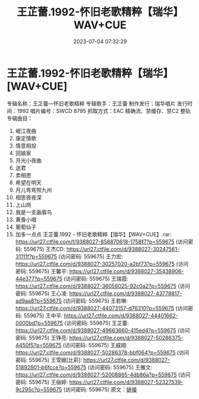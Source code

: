 ﻿---
title: 王芷蕾.1992-怀旧老歌精粹【瑞华】WAV+CUE
date: 2023-07-04 07:32:29
categories: WAV车载音乐、镜像
tags: 华语中文
---
# 王芷蕾.1992-怀旧老歌精粹【瑞华】[WAV+CUE]

专辑名称：王芷蕾—怀旧老歌精粹
专辑歌手：王芷蕾
制作发行：瑞华唱片
发行时间：1992
唱片编号：SWCD 8795
抓取方式：EAC 精确流、禁缓存、禁C2 整轨
专辑曲目：
01. 岷江夜曲
02. 康定情歌
03. 情意相投
04. 回娘家
05. 月光小夜曲
06. 送君
07. 卖相思
08. 希望在明天
09. 月儿弯弯照九州
10. 相思夜夜深
11. 上山岗
12. 我是一支画眉鸟
13. 黄昏小唱
14. 葡萄仙子
15. 加多一点点
王芷蕾.1992 - 怀旧老歌精粹【瑞华】【WAV+CUE】.rar: https://url27.ctfile.com/f/9388027-858870618-1758f7?p=559675
(访问密码: 559675)
王杰CD: https://url27.ctfile.com/d/9388027-30247561-31111f?p=559675
(访问密码: 559675)
王力宏: https://url27.ctfile.com/d/9388027-30257020-a2bf73?p=559675
(访问密码: 559675)
王馨平: https://url27.ctfile.com/d/9388027-35438906-44e377?p=559675
(访问密码: 559675)
王瑞霞: https://url27.ctfile.com/d/9388027-36056025-92c0a2?p=559675
(访问密码: 559675)
王心凌: https://url27.ctfile.com/d/9388027-43778817-ad9aa8?p=559675
(访问密码: 559675)
王若琳: https://url27.ctfile.com/d/9388027-44073157-d76310?p=559675
(访问密码: 559675)
王中平: https://url27.ctfile.com/d/9388027-44401662-0000bd?p=559675
(访问密码: 559675)
王芷蕾: https://url27.ctfile.com/d/9388027-49663660-415ed4?p=559675
(访问密码: 559675)
王铮亮: https://url27.ctfile.com/d/9388027-50286375-4450f5?p=559675
(访问密码: 559675)
王威翔: https://url27.ctfile.com/d/9388027-50286378-bbf064?p=559675
(访问密码: 559675)
王雪娥[比莉]: https://url27.ctfile.com/d/9388027-51892801-b6fcce?p=559675
(访问密码: 559675)
王雅文: https://url27.ctfile.com/d/9388027-52008865-4db86a?p=559675
(访问密码: 559675)
王俪婷: https://url27.ctfile.com/d/9388027-52327539-9c295c?p=559675
(访问密码: 559675)
原文：[链接](https://blog.sina.com.cn/s/blog_1647c7e76010312jw.html)